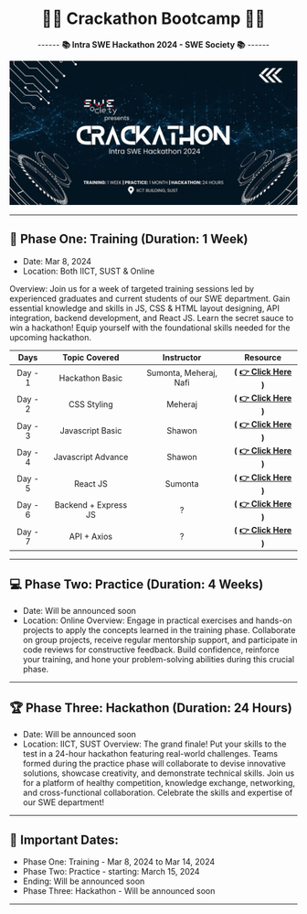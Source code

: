 <div align = "center">
  
# 👨‍💻 Crackathon Bootcamp 👨‍💻

------ **📚 Intra SWE Hackathon 2024 - SWE Society 📚** ------

![](./assets/banner.jpg)

</div>

<hr>

## 🚀 Phase One: Training (Duration: 1 Week)

- Date: Mar 8, 2024
- Location: Both IICT, SUST & Online

Overview: Join us for a week of targeted training sessions led by experienced graduates and current students of our SWE department. Gain essential knowledge and skills in JS, CSS & HTML layout designing, API integration, backend development, and React JS. Learn the secret sauce to win a hackathon! Equip yourself with the foundational skills needed for the upcoming hackathon.

| **Days** |  **Topic Covered**   |     **Instructor**     |                            **Resource**                             |
| :------: | :------------------: | :--------------------: | :-----------------------------------------------------------------: |
| Day - 1  |   Hackathon Basic    | Sumonta, Meheraj, Nafi |  **( [👉 Click Here](./Day%20-%201%20-%20Hackathon%20Basics/) )**   |
| Day - 2  |     CSS Styling      |        Meheraj         |     **( [👉 Click Here](./Day%20-%204%20-%20CSS%20Styling/) )**     |
| Day - 3  |   Javascript Basic   |         Shawon         |  **( [👉 Click Here](./Day%20-%202%20-%20Javascript%20Basics/) )**  |
| Day - 4  |  Javascript Advance  |         Shawon         | **( [👉 Click Here](./Day%20-%203%20-%20Javascript%20Advance/) )**  |
| Day - 5  |       React JS       |        Sumonta         |      **( [👉 Click Here](./Day%20-%205%20-%20React%20JS//) )**      |
| Day - 6  | Backend + Express JS |           ?            | **( [👉 Click Here](./Day%20-%206%20-%20Backend%20+%20Express/) )** |
| Day - 7  |     API + Axios      |           ?            |    **( [👉 Click Here](./Day%20-%207%20-%20API%20+%20Axios/) )**    |

<hr>

## 💻 Phase Two: Practice (Duration: 4 Weeks)

- Date: Will be announced soon
- Location: Online
  Overview: Engage in practical exercises and hands-on projects to apply the concepts learned in the training phase. Collaborate on group projects, receive regular mentorship support, and participate in code reviews for constructive feedback. Build confidence, reinforce your training, and hone your problem-solving abilities during this crucial phase.

<hr>

## 🏆 Phase Three: Hackathon (Duration: 24 Hours)

- Date: Will be announced soon
- Location: IICT, SUST
  Overview: The grand finale! Put your skills to the test in a 24-hour hackathon featuring real-world challenges. Teams formed during the practice phase will collaborate to devise innovative solutions, showcase creativity, and demonstrate technical skills. Join us for a platform of healthy competition, knowledge exchange, networking, and cross-functional collaboration. Celebrate the skills and expertise of our SWE department!

<hr>

## 📅 Important Dates:

- Phase One: Training - Mar 8, 2024 to Mar 14, 2024
- Phase Two: Practice - starting: March 15, 2024
- Ending: Will be announced soon
- Phase Three: Hackathon - Will be announced soon

<hr>
